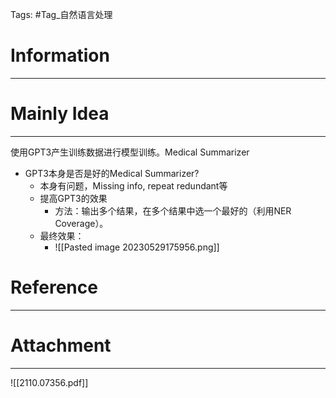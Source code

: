 Tags: #Tag_自然语言处理 
# Information
---


# Mainly Idea
---
使用GPT3产生训练数据进行模型训练。Medical Summarizer

- GPT3本身是否是好的Medical Summarizer?
	- 本身有问题，Missing info, repeat redundant等
	- 提高GPT3的效果
		- 方法：输出多个结果，在多个结果中选一个最好的（利用NER Coverage）。
	- 最终效果：
		- ![[Pasted image 20230529175956.png]]

# Reference
---


# Attachment
---
![[2110.07356.pdf]]